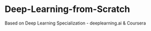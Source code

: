 # Deep-Learning-from-Scratch
Based on Deep Learning Specialization - deeplearning.ai &amp; Coursera
